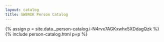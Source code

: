 ```yaml
---
layout: catalog
title: SWERIK Person Catalog
---
```

{% assign p = site.data._person-catalog.i-N4rvx7AGKxwhx5XDdagQzk %}
{% include person-catalog.html p=p %}

